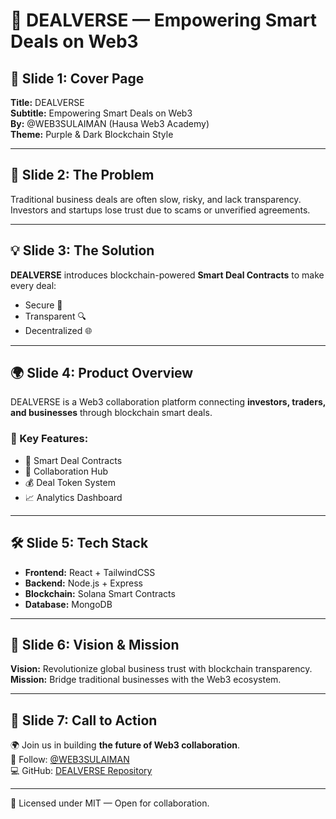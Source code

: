 # 🚀 DEALVERSE — Empowering Smart Deals on Web3

## 🧩 Slide 1: Cover Page
**Title:** DEALVERSE  
**Subtitle:** Empowering Smart Deals on Web3  
**By:** @WEB3SULAIMAN (Hausa Web3 Academy)  
**Theme:** Purple & Dark Blockchain Style  

---

## 💼 Slide 2: The Problem
Traditional business deals are often slow, risky, and lack transparency.  
Investors and startups lose trust due to scams or unverified agreements.

---

## 💡 Slide 3: The Solution
**DEALVERSE** introduces blockchain-powered **Smart Deal Contracts** to make every deal:
- Secure 🤝  
- Transparent 🔍  
- Decentralized 🌐  

---

## 🌍 Slide 4: Product Overview
DEALVERSE is a Web3 collaboration platform connecting **investors, traders, and businesses** through blockchain smart deals.

### 🔑 Key Features:
- 🤝 Smart Deal Contracts  
- 💬 Collaboration Hub  
- 💰 Deal Token System  
- 📈 Analytics Dashboard  

---

## 🛠️ Slide 5: Tech Stack
- **Frontend:** React + TailwindCSS  
- **Backend:** Node.js + Express  
- **Blockchain:** Solana Smart Contracts  
- **Database:** MongoDB  

---

## 🎯 Slide 6: Vision & Mission
**Vision:** Revolutionize global business trust with blockchain transparency.  
**Mission:** Bridge traditional businesses with the Web3 ecosystem.

---

## 📢 Slide 7: Call to Action
🌍 Join us in building **the future of Web3 collaboration**.  
💬 Follow: [@WEB3SULAIMAN](https://x.com/WEB3SULAIMAN)  
💻 GitHub: [DEALVERSE Repository](https://github.com/sule1234567/DEALVERS)

---

📜 Licensed under MIT — Open for collaboration.
